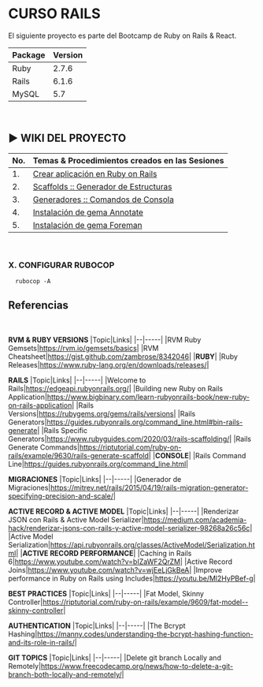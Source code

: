 # CURSO RAILS

El siguiente proyecto es parte del Bootcamp de Ruby on Rails & React.

|Package|Version|
|-|-|
|Ruby|2.7.6|
|Rails|6.1.6|
|MySQL|5.7|
<br>

## ▶ WIKI DEL PROYECTO

|No. | Temas & Procedimientos creados en las Sesiones |
|-|-|
|1.| [Crear aplicación en Ruby on Rails](https://github.com/williamromero/curso-rails/wiki/1.-Crear-aplicaciones-en-Ruby-on-Rails)|
|2.| [Scaffolds :: Generador de Estructuras](https://github.com/williamromero/curso-rails/wiki/2.-Scaffolds-::-Generador-de-Estructuras)|
|3.| [Generadores :: Comandos de Consola](https://github.com/williamromero/curso-rails/wiki/3.-Generadores-::-Comandos-de-Consola--%F0%9F%8F%97%EF%B8%8F)|
|4.| [Instalación de gema Annotate](https://github.com/williamromero/curso-rails/wiki/4.-Instalaci%C3%B3n-de-Annotate-GEM)
|5.| [Instalación de gema Foreman](https://github.com/williamromero/curso-rails/wiki/5.-Instalar-Foreman-GEM)

<br>

### X. CONFIGURAR RUBOCOP

```shell
  rubocop -A
```

## Referencias

<br>

**RVM & RUBY VERSIONS**
|Topic|Links|
|--|-----|
|RVM Ruby Gemsets|<https://rvm.io/gemsets/basics>|
|RVM Cheatsheet|<https://gist.github.com/zambrose/8342046>|
|**RUBY**|
|Ruby Releases|<https://www.ruby-lang.org/en/downloads/releases/>|

**RAILS**
|Topic|Links|
|--|-----|
|Welcome to Rails|<https://edgeapi.rubyonrails.org/>|
|Building new Ruby on Rails Application|<https://www.bigbinary.com/learn-rubyonrails-book/new-ruby-on-rails-application>|
|Rails Versions|<https://rubygems.org/gems/rails/versions>|
|Rails Generators|<https://guides.rubyonrails.org/command_line.html#bin-rails-generate>|
|Rails Specific Generators|<https://www.rubyguides.com/2020/03/rails-scaffolding/>|
|Rails Generate Commands|<https://riptutorial.com/ruby-on-rails/example/9630/rails-generate-scaffold>|
|**CONSOLE**|
|Rails Command Line|<https://guides.rubyonrails.org/command_line.html>|

**MIGRACIONES**
|Topic|Links|
|--|-----|
|Generador de Migraciones|<https://mitrev.net/rails/2015/04/19/rails-migration-generator-specifying-precision-and-scale/>|

**ACTIVE RECORD & ACTIVE MODEL**
|Topic|Links|
|--|-----|
|Renderizar JSON con Rails & Active Model Serializer|<https://medium.com/academia-hack/renderizar-jsons-con-rails-y-active-model-serializer-98268a26c56c>|
|Active Model Serialization|<https://api.rubyonrails.org/classes/ActiveModel/Serialization.html>|
|**ACTIVE RECORD PERFORMANCE**|
|Caching in Rails 6|<https://www.youtube.com/watch?v=bIZaWF2QrZM>|
|Active Record Joins|<https://www.youtube.com/watch?v=wjEeLjGkBeA>|
|Improve performance in Ruby on Rails using Includes|<https://youtu.be/Ml2HyPBef-g>|

**BEST PRACTICES**
|Topic|Links|
|--|-----|
|Fat Model, Skinny Controller|<https://riptutorial.com/ruby-on-rails/example/9609/fat-model--skinny-controller>|

**AUTHENTICATION**
|Topic|Links|
|--|-----|
|The Bcrypt Hashing|<https://manny.codes/understanding-the-bcrypt-hashing-function-and-its-role-in-rails/>|

**GIT TOPICS**
|Topic|Links|
|--|-----|
|Delete git branch Locally and Remotely|<https://www.freecodecamp.org/news/how-to-delete-a-git-branch-both-locally-and-remotely/>|
